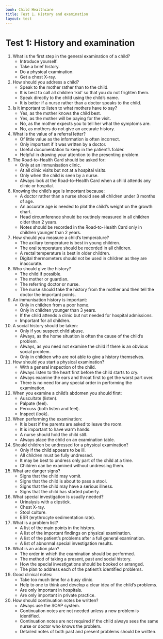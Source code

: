 ```yaml
---
book: Child Healthcare
title: Test 1. History and examination
layout: test
---
```


# Test 1: History and examination

1.	What is the first step in the general examination of a child?
	+	Introduce yourself.
	-	Take a brief history.
	-	Do a physical examination.
	-	Get a chest X-ray.
2.	How should you address a child?
	-	Speak to the mother rather than to the child.
	-	It is best to call all children ‘kid’ so that you do not frighten them.
	+	Speak directly to the child using the child’s name.
	-	It is better if a nurse rather than a doctor speaks to the child.
3.	Is it important to listen to what mothers have to say?
	+	Yes, as the mother knows the child best.
	-	Yes, as the mother will be paying for the visit.
	-	No, as the mother expects you to tell her what the symptoms are.
	-	No, as mothers do not give an accurate history.
4.	What is the value of a referral letter?
	-	Of little value as the information is often incorrect.
	-	Only important if it was written by a doctor.
	-	Useful documentation to keep in the patient’s folder.
	+	Helpful in drawing your attention to the presenting problem.
5.	The Road-to-Health Card should be asked for:
	-	Only at an immunisation clinic.
	-	At all clinic visits but not at a hospital visits.
	-	Only when the child is seen by a nurse.
	+	Always look at the Road-to-Health Card when a child attends any clinic or hospital.
6.	Knowing the child’s age is important because:
	-	A doctor rather than a nurse should see all children under 3 months of age.
	+	An accurate age is needed to plot the child’s weight on the growth chart.
	-	Head circumference should be routinely measured in all children older than 2 years.
	-	Notes should be recorded in the Road-to-Health Card only in children younger than 2 years.
7.	How should you measure a child’s temperature?
	+	The axillary temperature is best in young children.
	-	The oral temperature should be recorded in all children.
	-	A rectal temperature is best in older children.
	-	Digital thermometers should not be used in children as they are inaccurate.
8.	Who should give the history?
	+	The child if possible.
	-	The mother or guardian.
	-	The referring doctor or nurse.
	-	The nurse should take the history from the mother and then tell the doctor the important points.
9.	An immunisation history is important:
	-	Only in children from a poor home.
	-	Only in children younger than 3 years.
	-	If the child attends a clinic but not needed for hospital admissions.
	+	Important for all children.
10.	A social history should be taken:
	-	Only if you suspect child abuse.
	+	Always, as the home situation is often the cause of the child’s problem.
	-	Always, as you need not examine the child if there is an obvious social problem.
	-	Only in children who are not able to give a history themselves.
11.	How should you start a physical examination?
	+	With a general inspection of the child.
	-	Always listen to the heart first before the child starts to cry.
	-	Always examine the ears and throat first to get the worst part over.
	-	There is no need for any special order in performing the examination.
12.	When you examine a child’s abdomen you should first:
	-	Auscultate (listen).
	-	Palpate (feel).
	-	Percuss (both listen and feel).
	+	Inspect (look).
13.	When performing the examination:
	-	It is best if the parents are asked to leave the room.
	+	It is important to have warm hands.
	-	A nurse should hold the child still.
	-	Always place the child on an examination table.
14.	Should children be undressed for a physical examination?
	-	Only if the child appears to be ill.
	-	All children must be fully undressed.
	+	It may be best to undress only part of the child at a time.
	-	Children can be examined without undressing them.
15.	What are danger signs?
	-	Signs that the child may vomit.
	-	Signs that the child is about to pass a stool.
	+	Signs that the child may have a serious illness.
	-	Signs that the child has started puberty.
16.	What special investigation is usually needed?
	+	Urinalysis with a dipstick.
	-	Chest X-ray.
	-	Stool culture.
	-	ESR (erythrocyte sedimentation rate).
17.	What is a problem list?
	-	A list of the main points in the history.
	-	A list of the important findings on physical examination.
	+	A list of the patient’s problems after a full general examination.
	-	A list of abnormal special investigation results.
18.	What is an action plan?
	-	The order in which the examination should be performed.
	-	The method of taking a present, past and social history.
	-	How the special investigations should be booked or arranged.
	+	The plan to address each of the patient’s identified problems.
19.	Good clinical notes:
	-	Take too much time for a busy clinic.
	+	Help to one to think and develop a clear idea of the child’s problems.
	-	Are only important in hospitals.
	-	Are only important in private practice.
20.	How should continuation notes be written?
	+	Always use the SOAP system.
	-	Continuation notes are not needed unless a new problem is identified.
	-	Continuation notes are not required if the child always sees the same nurse or doctor who knows the problem.
	-	Detailed notes of both past and present problems should be written.
